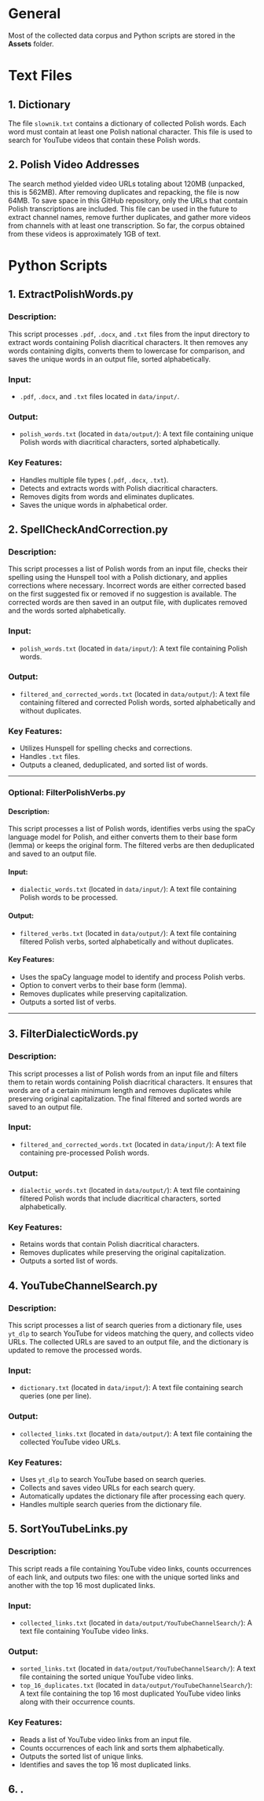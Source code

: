 
# General

Most of the collected data corpus and Python scripts are stored in the **Assets** folder.

# Text Files

## 1. Dictionary

The file `slownik.txt` contains a dictionary of collected Polish words. Each word must contain at least one Polish national character. This file is used to search for YouTube videos that contain these Polish words.

## 2. Polish Video Addresses

The search method yielded video URLs totaling about 120MB (unpacked, this is 562MB). After removing duplicates and repacking, the file is now 64MB. To save space in this GitHub repository, only the URLs that contain Polish transcriptions are included. This file can be used in the future to extract channel names, remove further duplicates, and gather more videos from channels with at least one transcription. So far, the corpus obtained from these videos is approximately 1GB of text.

# Python Scripts

## 1. **ExtractPolishWords.py**

### Description:

This script processes `.pdf`, `.docx`, and `.txt` files from the input directory to extract words containing Polish diacritical characters. It then removes any words containing digits, converts them to lowercase for comparison, and saves the unique words in an output file, sorted alphabetically.

### Input:

- `.pdf`, `.docx`, and `.txt` files located in `data/input/`.

### Output:

- `polish_words.txt` (located in `data/output/`): A text file containing unique Polish words with diacritical characters, sorted alphabetically.

### Key Features:

- Handles multiple file types (`.pdf`, `.docx`, `.txt`).
- Detects and extracts words with Polish diacritical characters.
- Removes digits from words and eliminates duplicates.
- Saves the unique words in alphabetical order.
## 2. **SpellCheckAndCorrection.py**

### Description:

This script processes a list of Polish words from an input file, checks their spelling using the Hunspell tool with a Polish dictionary, and applies corrections where necessary. Incorrect words are either corrected based on the first suggested fix or removed if no suggestion is available. The corrected words are then saved in an output file, with duplicates removed and the words sorted alphabetically.

### Input:

- `polish_words.txt` (located in `data/input/`): A text file containing Polish words.

### Output:

- `filtered_and_corrected_words.txt` (located in `data/output/`): A text file containing filtered and corrected Polish words, sorted alphabetically and without duplicates.

### Key Features:

- Utilizes Hunspell for spelling checks and corrections.
- Handles `.txt` files.
- Outputs a cleaned, deduplicated, and sorted list of words.

---
### Optional: **FilterPolishVerbs.py**

#### Description:

This script processes a list of Polish words, identifies verbs using the spaCy language model for Polish, and either converts them to their base form (lemma) or keeps the original form. The filtered verbs are then deduplicated and saved to an output file.

#### Input:

- `dialectic_words.txt` (located in `data/input/`): A text file containing Polish words to be processed.

#### Output:

- `filtered_verbs.txt` (located in `data/output/`): A text file containing filtered Polish verbs, sorted alphabetically and without duplicates.

#### Key Features:

- Uses the spaCy language model to identify and process Polish verbs.
- Option to convert verbs to their base form (lemma).
- Removes duplicates while preserving capitalization.
- Outputs a sorted list of verbs.

---
## 3. **FilterDialecticWords.py**

### Description:

This script processes a list of Polish words from an input file and filters them to retain words containing Polish diacritical characters. It ensures that words are of a certain minimum length and removes duplicates while preserving original capitalization. The final filtered and sorted words are saved to an output file.

### Input:

- `filtered_and_corrected_words.txt` (located in `data/input/`): A text file containing pre-processed Polish words.

### Output:

- `dialectic_words.txt` (located in `data/output/`): A text file containing filtered Polish words that include diacritical characters, sorted alphabetically.

### Key Features:

- Retains words that contain Polish diacritical characters.
- Removes duplicates while preserving the original capitalization.
- Outputs a sorted list of words.



## 4. **YouTubeChannelSearch.py**

### Description:

This script processes a list of search queries from a dictionary file, uses `yt_dlp` to search YouTube for videos matching the query, and collects video URLs. The collected URLs are saved to an output file, and the dictionary is updated to remove the processed words.

### Input:

- `dictionary.txt` (located in `data/input/`): A text file containing search queries (one per line).

### Output:

- `collected_links.txt` (located in `data/output/`): A text file containing the collected YouTube video URLs.

### Key Features:

- Uses `yt_dlp` to search YouTube based on search queries.
- Collects and saves video URLs for each search query.
- Automatically updates the dictionary file after processing each query.
- Handles multiple search queries from the dictionary file.
## 5. **SortYouTubeLinks.py**

### Description:

This script reads a file containing YouTube video links, counts occurrences of each link, and outputs two files: one with the unique sorted links and another with the top 16 most duplicated links.

### Input:

- `collected_links.txt` (located in `data/output/YouTubeChannelSearch/`): A text file containing YouTube video links.

### Output:

- `sorted_links.txt` (located in `data/output/YouTubeChannelSearch/`): A text file containing the sorted unique YouTube video links.
- `top_16_duplicates.txt` (located in `data/output/YouTubeChannelSearch/`): A text file containing the top 16 most duplicated YouTube video links along with their occurrence counts.

### Key Features:

- Reads a list of YouTube video links from an input file.
- Counts occurrences of each link and sorts them alphabetically.
- Outputs the sorted list of unique links.
- Identifies and saves the top 16 most duplicated links.
## 6. **.**
